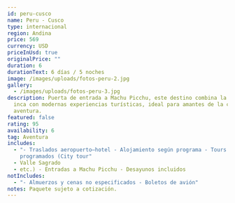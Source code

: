 ```yaml
---
id: peru-cusco
name: Peru - Cusco
type: internacional
region: Andina
price: 569
currency: USD
priceInUsd: true
originalPrice: ""
duration: 6
durationText: 6 días / 5 noches
image: /images/uploads/fotos-peru-2.jpg
gallery:
  - /images/uploads/fotos-peru-3.jpg
description: Puerta de entrada a Machu Picchu, este destino combina la herencia
  inca con modernas experiencias turísticas, ideal para amantes de la cultura y
  aventura.
featured: false
rating: 95
availability: 6
tag: Aventura
includes:
  - "- Traslados aeropuerto–hotel - Alojamiento según programa - Tours
    programados (City tour"
  - Valle Sagrado
  - etc.) - Entradas a Machu Picchu - Desayunos incluidos
notIncludes:
  - "- Almuerzos y cenas no especificados - Boletos de avión"
notes: Paquete sujeto a cotización.
---
```

